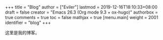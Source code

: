 +++
title = "Blog"
author = ["Eviler"]
lastmod = 2019-12-16T18:10:33+08:00
draft = false
creator = "Emacs 26.3 (Org mode 9.3 + ox-hugo)"
authorbox = true
comments = true
toc = false
mathjax = true
[menu.main]
  weight = 2001
  identifier = "blog"
+++

这里是我的博客。
